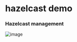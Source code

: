 # hazelcast demo

### Hazelcast management
![image](https://github.com/trx0eth7/hazelcast-demo/assets/23152049/00bbb50f-3530-42e6-a7df-fbf6466330d9)
